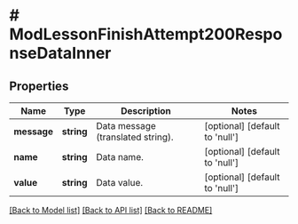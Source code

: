 # # ModLessonFinishAttempt200ResponseDataInner

## Properties

Name | Type | Description | Notes
------------ | ------------- | ------------- | -------------
**message** | **string** | Data message (translated string). | [optional] [default to 'null']
**name** | **string** | Data name. | [optional] [default to 'null']
**value** | **string** | Data value. | [optional] [default to 'null']

[[Back to Model list]](../../README.md#models) [[Back to API list]](../../README.md#endpoints) [[Back to README]](../../README.md)
